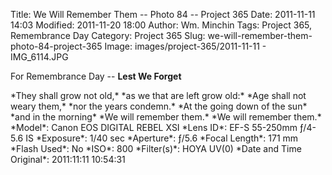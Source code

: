 Title: We Will Remember Them -- Photo 84 -- Project 365
Date: 2011-11-11 14:03
Modified: 2011-11-20 18:00
Author: Wm. Minchin
Tags: Project 365, Remembrance Day
Category: Project 365
Slug: we-will-remember-them-photo-84-project-365
Image: images/project-365/2011-11-11 - IMG_6114.JPG

For Remembrance Day -- **Lest We Forget**

<div markdown=1 class="text-center">
*They shall grow not old,*  
*as we that are left grow old:*  
*Age shall not weary them,*  
*nor the years condemn.*  
*At the going down of the sun*  
*and in the morning*  
*We will remember them.*  
*We will remember them.*
</div>

<!-- read more -->

<div markdown=1 class="photo-infobox">
*Model*: Canon EOS DIGITAL REBEL XSI  
*Lens ID*: EF-S 55-250mm ƒ/4-5.6 IS  
*Exposure*: 1/40 sec  
*Aperture*: ƒ/5.6  
*Focal Length*: 171 mm  
*Flash Used*: No  
*ISO*: 800  
*Filter(s)*: HOYA UV(0)  
*Date and Time Original*: 2011:11:11 10:54:31
</div>
